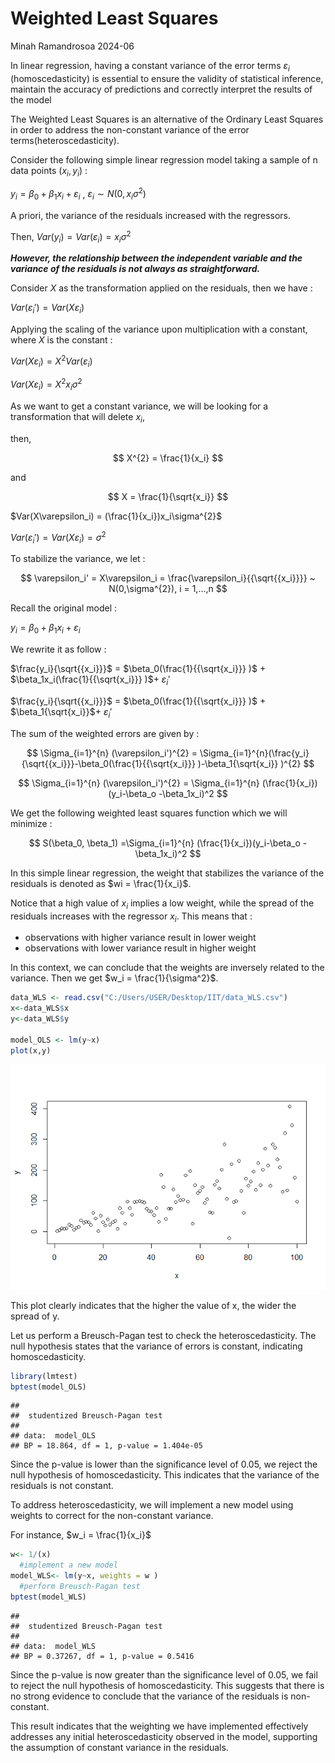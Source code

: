 Weighted Least Squares
================
Minah Ramandrosoa
2024-06

In linear regression, having a constant variance of the error terms
$\varepsilon_i$ (homoscedasticity) is essential to ensure the validity
of statistical inference, maintain the accuracy of predictions and
correctly interpret the results of the model

The Weighted Least Squares is an alternative of the Ordinary Least
Squares in order to address the non-constant variance of the error
terms(heteroscedasticity).

Consider the following simple linear regression model taking a sample of
n data points $(x_i,y_i)$ :

$y_i = \beta_0 + \beta_1x_i + \varepsilon_i$ , $\varepsilon_i \sim N(0,x_i\sigma^{2})$

A priori, the variance of the residuals increased with the regressors.

Then, $Var(y_i) = Var(\varepsilon_i) = x_i\sigma^{2}$

***However, the relationship between the independent variable and the
variance of the residuals is not always as straightforward.***

Consider $X$ as the transformation applied on the residuals, then we
have :

$Var(\varepsilon_i') = Var(X\varepsilon_i)$

Applying the scaling of the variance upon multiplication with a
constant, where $X$ is the constant :

$Var(X\varepsilon_i) = X^{2}Var(\varepsilon_i)$

$Var(X\varepsilon_i) = X^{2}x_i\sigma^{2}$

As we want to get a constant variance, we will be looking for a
transformation that will delete $x_i$,

then,

$$
X^{2} = \frac{1}{x_i} 
$$

and

$$
X = \frac{1}{\sqrt{x_i}}
$$

$Var(X\varepsilon_i) = (\frac{1}{x_i})x_i\sigma^{2}$

$Var(\varepsilon_i') = Var(X\varepsilon_i) = \sigma^{2}$

To stabilize the variance, we let :

$$
\varepsilon_i' = X\varepsilon_i = \frac{\varepsilon_i}{{\sqrt{{x_i}}}} ~ N(0,\sigma^{2}), i = 1,...,n
$$

Recall the original model :

$y_i = \beta_0 + \beta_1x_i + \varepsilon_i$

We rewrite it as follow :

$\frac{y_i}{\sqrt{{x_i}}}$ = $\beta_0(\frac{1}{{\sqrt{x_i}}} )$ +
$\beta_1x_i(\frac{1}{{\sqrt{x_i}}} )$+ $\varepsilon_i'$

$\frac{y_i}{\sqrt{{x_i}}}$ = $\beta_0(\frac{1}{{\sqrt{x_i}}} )$ +
$\beta_1{\sqrt{x_i}}$+ $\varepsilon_i'$

The sum of the weighted errors are given by :

$$
\Sigma_{i=1}^{n} (\varepsilon_i')^{2} =  \Sigma_{i=1}^{n}(\frac{y_i}{\sqrt{{x_i}}}-\beta_0(\frac{1}{{\sqrt{x_i}}} )-\beta_1{\sqrt{x_i}} )^{2}
$$

$$
\Sigma_{i=1}^{n} (\varepsilon_i')^{2} = \Sigma_{i=1}^{n} (\frac{1}{x_i}) (y_i-\beta_o -\beta_1x_i)^2
$$

We get the following weighted least squares function which we will
minimize :

$$
S(\beta_0, \beta_1) =\Sigma_{i=1}^{n} (\frac{1}{x_i})(y_i-\beta_o -\beta_1x_i)^2
$$

In this simple linear regression, the weight that stabilizes the
variance of the residuals is denoted as $wi = \frac{1}{x_i}$.

Notice that a high value of $x_i$ implies a low weight, while the spread
of the residuals increases with the regressor $x_i$. This means that :

- observations with higher variance result in lower weight
- observations with lower variance result in higher weight

In this context, we can conclude that the weights are inversely related
to the variance. Then we get $w_i = \frac{1}{\sigma^2}$.

``` r
data_WLS <- read.csv("C:/Users/USER/Desktop/IIT/data_WLS.csv")
x<-data_WLS$x
y<-data_WLS$y

model_OLS <- lm(y~x)
plot(x,y)
```

![](Weighted-Least-Squares_files/figure-gfm/unnamed-chunk-1-1.png)<!-- -->

This plot clearly indicates that the higher the value of x, the wider
the spread of y.

Let us perform a Breusch-Pagan test to check the heteroscedasticity. The
null hypothesis states that the variance of errors is constant,
indicating homoscedasticity.

``` r
library(lmtest)
bptest(model_OLS)
```

    ## 
    ##  studentized Breusch-Pagan test
    ## 
    ## data:  model_OLS
    ## BP = 18.864, df = 1, p-value = 1.404e-05

Since the p-value is lower than the significance level of 0.05, we
reject the null hypothesis of homoscedasticity. This indicates that the
variance of the residuals is not constant.

To address heteroscedasticity, we will implement a new model using
weights to correct for the non-constant variance.

For instance, $w_i = \frac{1}{x_i}$

``` r
w<- 1/(x)
  #implement a new model
model_WLS<- lm(y~x, weights = w ) 
  #perform Breusch-Pagan test
bptest(model_WLS)
```

    ## 
    ##  studentized Breusch-Pagan test
    ## 
    ## data:  model_WLS
    ## BP = 0.37267, df = 1, p-value = 0.5416

Since the p-value is now greater than the significance level of 0.05, we
fail to reject the null hypothesis of homoscedasticity. This suggests
that there is no strong evidence to conclude that the variance of the
residuals is non-constant.

This result indicates that the weighting we have implemented effectively
addresses any initial heteroscedasticity observed in the model,
supporting the assumption of constant variance in the residuals.
